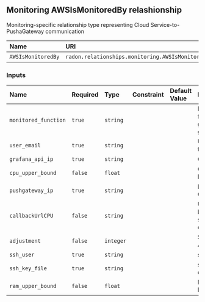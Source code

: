 ## Monitoring AWSIsMonitoredBy relashionship

Monitoring-specific relationship type representing Cloud Service-to-PushaGateway communication

| Name               | URI                                               | Version | Derived From                     |
| :----------------- | :------------------------------------------------ | :------ | :------------------------------- |
| `AWSIsMonitoredBy` | `radon.relationships.monitoring.AWSIsMonitoredBy` | 1.0.0   | `tosca.relationships.ConnectsTo` |

### Inputs

| Name                 | Required | Type      | Constraint | Default Value | Description                        |
| :------------------- | :------- | :-------- | :--------- | :------------ | :--------------------------------- |
| `monitored_function` | `true`   | `string`  |            |               | Function for the generated graphs  |
| `user_email`         | `true`   | `string`  |            |               | User Email to Grafana              |
| `grafana_api_ip`     | `true`   | `string`  |            |               | Grafana ip                         |
| `cpu_upper_bound`    | `false`  | `float`   |            |               | CPU upper bound                    |
| `pushgateway_ip`     | `true`   | `string`  |            |               | Push Gateway IP                    |
| `callbackUrlCPU`     | `false`  | `string`  |            |               | URL that handles the scaling event |
| `adjustment`         | `false`  | `integer` |            |               | Scaling Adjustment                 |
| `ssh_user`           | `true`   | `string`  |            |               | ssh user                           |
| `ssh_key_file`       | `true`   | `string`  |            |               | ssh key credentials                |
| `ram_upper_bound`    | `false`  | `float`   |            |               | RAM upper bound                    |
